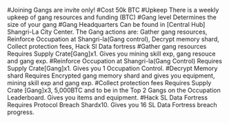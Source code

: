 #Joining
Gangs are invite only!
#Cost 
50k BTC
#Upkeep
There is a weekly upkeep of gang resources and funding (BTC)
#Gang level
Determines the size of your gang
#Gang Headquarters
Can be found in [Central Hub] Shangri-La City Center. The Gang actions are: Gather gang resources, Reinforce Occupation at Shangri-la(Gang control), Decrypt memory shard, Collect protection fees, Hack Sl Data fortress
#Gather gang resources
Requires Supply Crate[Gang]x1. Gives you mining skill exp, gang resouce and gang exp.
#Reinforce Occupation at Shangri-la(Gang Control)
Requires Supply Crate[Gang]x1. Gives you 1 Occupation Control.
#Decrypt Memory shard
Requires Encrypted gang memory shard and gives you equipment, mining skill exp and gang exp.
#Collect protection fees
Requires Supply Crate [Gang]x3, 5,000BTC and to be in the Top 2 Gangs on the Occupation Leaderboard. Gives you items and equipment.
#Hack SL Data Fortress
Requires Protocol Breach Shardx10. Gives you 16 SL Data Fortress breach progress.
